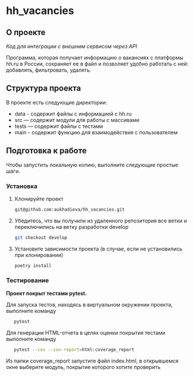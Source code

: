 # hh_vacancies

<!-- ABOUT THE PROJECT -->
## О проекте
*Код для интеграции с внешним сервисом через API*

Программа, которая получает информацию о вакансиях с платформы hh.ru в России, сохраняет ее в файл и позволяет удобно работать с ней: добавлять, фильтровать, удалять.

## Структура проекта

В проекте есть следующие директории:
*	data - содержит файлы с информацией с hh.ru
*	src — содержит модули для работы с массивами
*	tests — содержит файлы с тестами
*	main - содержит функцию для взаимодействия с пользователем

<!-- GETTING STARTED -->
## Подготовка к работе

Чтобы запустить локальную копию, выполните следующие простые шаги.

### Установка

1. Клонируйте проект
   ```sh
   git@github.com:aukhadieva/hh_vacancies.git
   ```
2. Убедитесь, что вы получили из удаленного репозитория все ветки и переключились на ветку разработки develop
   ```sh
   git checkout develop
   ```
3. Установите зависимости проекта (в случае, если не установились при клонировании)
   ```sh
   poetry install
   ```

### Тестирование

**Проект покрыт тестами pytest.**

Для запуска тестов, находясь в виртуальном окружении проекта, выполните команду
```sh
   pytest
   ```

Для генерации HTML-отчета в целях оценки покрытия тестами выполните команду
```sh
   pytest --cov --cov-report=html:coverage_report
   ```

Из папки coverage_report запустите файл index.html, в открывшемся окне выберите модуль, покрытие которого хотите проверить
